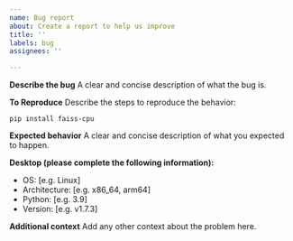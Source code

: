 ```yaml
---
name: Bug report
about: Create a report to help us improve
title: ''
labels: bug
assignees: ''

---
```


**Describe the bug**
A clear and concise description of what the bug is.

**To Reproduce**
Describe the steps to reproduce the behavior:

```
pip install faiss-cpu
```

**Expected behavior**
A clear and concise description of what you expected to happen.

**Desktop (please complete the following information):**
 - OS: [e.g. Linux]
 - Architecture: [e.g. x86_64, arm64]
 - Python: [e.g. 3.9]
 - Version: [e.g. v1.7.3]

**Additional context**
Add any other context about the problem here.
